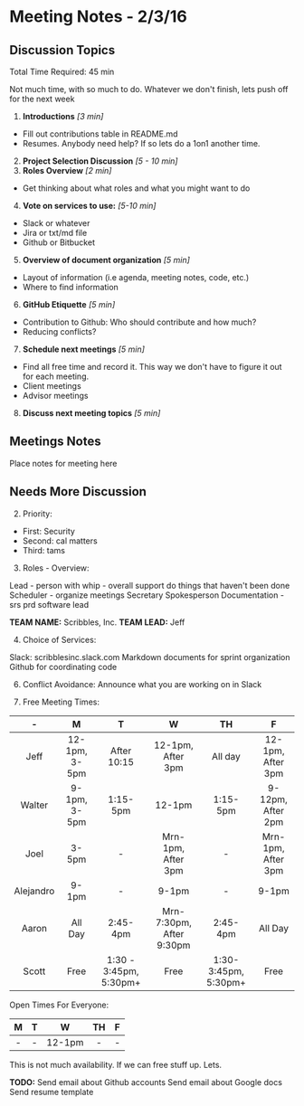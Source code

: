 # Meeting Notes - 2/3/16

## Discussion Topics

Total Time Required: 45 min

Not much time, with so much to do. Whatever we don't finish, lets push off for the next week

1. **Introductions** *[3 min]*
  - Fill out contributions table in README.md
  - Resumes. Anybody need help? If so lets do a 1on1 another time.
2. **Project Selection Discussion** *[5 - 10 min]*
3. **Roles Overview** *[2 min]*
  - Get thinking about what roles and what you might want to do
4. **Vote on services to use:** *[5-10 min]*
  - Slack or whatever
  - Jira or txt/md file
  - Github or Bitbucket
5. **Overview of document organization** *[5 min]*
  - Layout of information (i.e agenda, meeting notes, code, etc.)
  - Where to find information
6. **GitHub Etiquette** *[5 min]*
  - Contribution to Github: Who should contribute and how much? 
  - Reducing conflicts?
7. **Schedule next meetings** *[5 min]*
  - Find all free time and record it. This way we don't have to figure it out for each meeting.
  - Client meetings
  - Advisor meetings
8. **Discuss next meeting topics** *[5 min]*

## Meetings Notes

Place notes for meeting here

## Needs More Discussion

2. Priority: 

 - First: Security
 - Second: cal matters
 - Third: tams

3. Roles - Overview:

Lead - person with whip - overall support do things that haven't been done
Scheduler - organize meetings
Secretary
Spokesperson
Documentation - srs prd
software lead

**TEAM NAME:** Scribbles, Inc.
**TEAM LEAD:** Jeff

4. Choice of Services:

Slack: scribblesinc.slack.com
Markdown documents for sprint organization
Github for coordinating code

6. Conflict Avoidance: Announce what you are working on in Slack

7. Free Meeting Times:

| - | M | T | W | TH | F |
|:-:|:-:|:-:|:-:|:--:|:-:|
| Jeff      | 12-1pm, 3-5pm | After 10:15 | 12-1pm, After 3pm | All day | 12-1pm, After 3pm |
| Walter    | 9-1pm, 3-5pm  | 1:15-5pm    | 12-1pm            | 1:15-5pm | 9-12pm, After 2pm |
| Joel      | 3-5pm         | -           | Mrn-1pm, After 3pm| - | Mrn-1pm, After 3pm |
| Alejandro | 9-1pm         | -           | 9-1pm             | - | 9-1pm |
| Aaron     | All Day       | 2:45-4pm    | Mrn-7:30pm, After 9:30pm | 2:45-4pm | All Day |
| Scott     | Free          | 1:30 - 3:45pm, 5:30pm+ | Free | 1:30-3:45pm, 5:30pm+ | Free |

Open Times For Everyone:

| M | T | W | TH | F |
|:-:|:-:|:-:|:--:|:-:|
| - | - | 12-1pm | - |  - |

This is not much availability. If we can free stuff up. Lets.

**TODO:**
Send email about Github accounts
Send email about Google docs
Send resume template

 

